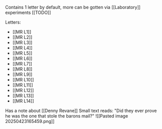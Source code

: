 Contains 1 letter by default, more can be gotten via [[Laboratory]] experiments [[TODO]]

Letters:
- [[MR L1]]
- [[MR L2]]
- [[MR L3]]
- [[MR L4]]
- [[MR L5]]
- [[MR L6]]
- [[MR L7]]
- [[MR L8]]
- [[MR L9]]
- [[MR L10]]
- [[MR L11]]
- [[MR L12]]
- [[MR L13]]
- [[MR L14]]

Has a note about [[Denny Revane]]
Small text reads: "Did they ever prove he was the one that stole the barons mail?"
![[Pasted image 20250423165459.png]]
